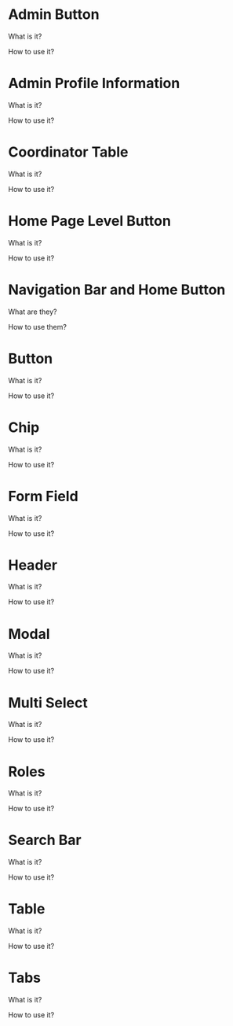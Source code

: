 # Admin Button
What is it?

How to use it?

# Admin Profile Information
What is it?

How to use it?

# Coordinator Table
What is it?

How to use it?

# Home Page Level Button
What is it?

How to use it?

# Navigation Bar and Home Button
What are they?

How to use them?

# Button
What is it?

How to use it?

# Chip
What is it?

How to use it?

# Form Field
What is it?

How to use it?

# Header
What is it?

How to use it?

# Modal
What is it?

How to use it?

# Multi Select
What is it?

How to use it?

# Roles
What is it?

How to use it?

# Search Bar
What is it?

How to use it?

# Table
What is it?

How to use it?

# Tabs
What is it?

How to use it?